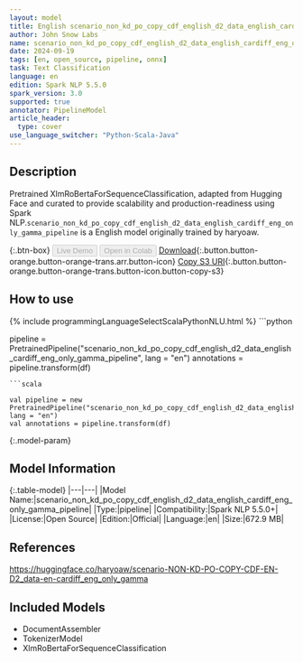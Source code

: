 ```yaml
---
layout: model
title: English scenario_non_kd_po_copy_cdf_english_d2_data_english_cardiff_eng_only_gamma_pipeline pipeline XlmRoBertaForSequenceClassification from haryoaw
author: John Snow Labs
name: scenario_non_kd_po_copy_cdf_english_d2_data_english_cardiff_eng_only_gamma_pipeline
date: 2024-09-19
tags: [en, open_source, pipeline, onnx]
task: Text Classification
language: en
edition: Spark NLP 5.5.0
spark_version: 3.0
supported: true
annotator: PipelineModel
article_header:
  type: cover
use_language_switcher: "Python-Scala-Java"
---
```


## Description

Pretrained XlmRoBertaForSequenceClassification, adapted from Hugging Face and curated to provide scalability and production-readiness using Spark NLP.`scenario_non_kd_po_copy_cdf_english_d2_data_english_cardiff_eng_only_gamma_pipeline` is a English model originally trained by haryoaw.

{:.btn-box}
<button class="button button-orange" disabled>Live Demo</button>
<button class="button button-orange" disabled>Open in Colab</button>
[Download](https://s3.amazonaws.com/auxdata.johnsnowlabs.com/public/models/scenario_non_kd_po_copy_cdf_english_d2_data_english_cardiff_eng_only_gamma_pipeline_en_5.5.0_3.0_1726721894892.zip){:.button.button-orange.button-orange-trans.arr.button-icon}
[Copy S3 URI](s3://auxdata.johnsnowlabs.com/public/models/scenario_non_kd_po_copy_cdf_english_d2_data_english_cardiff_eng_only_gamma_pipeline_en_5.5.0_3.0_1726721894892.zip){:.button.button-orange.button-orange-trans.button-icon.button-copy-s3}

## How to use



<div class="tabs-box" markdown="1">
{% include programmingLanguageSelectScalaPythonNLU.html %}
```python

pipeline = PretrainedPipeline("scenario_non_kd_po_copy_cdf_english_d2_data_english_cardiff_eng_only_gamma_pipeline", lang = "en")
annotations =  pipeline.transform(df)   

```
```scala

val pipeline = new PretrainedPipeline("scenario_non_kd_po_copy_cdf_english_d2_data_english_cardiff_eng_only_gamma_pipeline", lang = "en")
val annotations = pipeline.transform(df)

```
</div>

{:.model-param}
## Model Information

{:.table-model}
|---|---|
|Model Name:|scenario_non_kd_po_copy_cdf_english_d2_data_english_cardiff_eng_only_gamma_pipeline|
|Type:|pipeline|
|Compatibility:|Spark NLP 5.5.0+|
|License:|Open Source|
|Edition:|Official|
|Language:|en|
|Size:|672.9 MB|

## References

https://huggingface.co/haryoaw/scenario-NON-KD-PO-COPY-CDF-EN-D2_data-en-cardiff_eng_only_gamma

## Included Models

- DocumentAssembler
- TokenizerModel
- XlmRoBertaForSequenceClassification